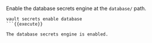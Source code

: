 Enable the database secrets engine at the `database/` path.

```shell
vault secrets enable database
```{{execute}}

The database secrets engine is enabled.
